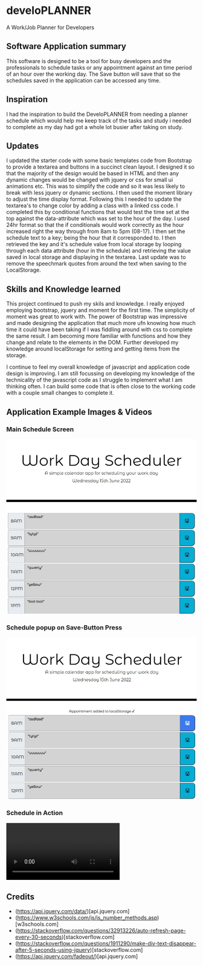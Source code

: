 # develoPLANNER
A Work/Job Planner for Developers

## Software Application summary
This software is designed to be a tool for busy developers and the professionals to schedule tasks or any appointment against an time period of an hour over the working day. The Save button will save that so the schedules saved in the application can be accessed any time.

## Inspiration

I had the inspiration to build the DeveloPLANNER from needing a planner schedule which would help me keep track of the tasks and study i needed to complete as my day had got a whole lot busier after taking on study.

## Updates

I updated the starter code with some basic templates code from Bootstrap to provide a textarea and buttons in a succinct clean layout.
I designed it so that the majority of the design would be based in HTML and then any dynamic changes would be changed with jquery or css for small ui animations etc.
This was to simplify the code and so it was less likely to break with less jquery or dynamic sections. 
I then used the moment library to adjust the time display format. Following this I needed to update the textarea's to change color by adding a class with a linked css code. I completed this by conditional functions that would test the time set at the top against the data-attribute which was set to the hour of the day. I used 24hr format so that the if conditionals would work correctly as the hour increased right the way through from 8am to 5pm (08-17).
I then set the schedule text to a key; being the hour that it corresponded to. I then retrieved the key and it's schedule value from local storage by looping through each data attribute (hour in the schedule) and retrieving the value saved in local storage and displaying in the textarea.
Last update was to remove the speechmark quotes from around the text when saving to the LocalStorage.

## Skills and Knowledge learned

This project continued to push my skils and knowledge.
I really enjoyed employing bootstrap, jquery and moment for the first time. The simplicity of moment was great to work with.
The power of Bootstrap was impressive and made designing the application that much more ufn knowing how much time it could have been taking if I was fiddling around with css to complete the same result.
I am becoming more familiar with functions and how they change and relate to the elements in the DOM.
Further developed my knowledge around localStorage for setting and getting items from the storage. 

I continue to feel my overall knowledge of javascript and application code design is improving. I am still focussing on developing my knowledge of the technicality of the javascript code as I struggle to implement what I am thinking often. I can build some code that is often close to the working code with a couple small changes to complete it.

## Application Example Images & Videos
### Main Schedule Screen
![Main Schedule Screen](assets/media/develoPLANNER-main-screen.jpg)
### Schedule popup on Save-Button Press
![Schedule Saved Popup](assets/media/develoPLANNER-main-screen_saved-schedule.jpg)
### Schedule in Action
![Schedule in Action Video](assets/media/develoPLANNer_inaction.mp4)

## Credits
  - (https://api.jquery.com/data/)[api.jquery.com]
  - (https://www.w3schools.com/js/js_number_methods.asp)[w3schools.com]
  - (https://stackoverflow.com/questions/32913226/auto-refresh-page-every-30-seconds)[stackoverflow.com]
  - (https://stackoverflow.com/questions/1911290/make-div-text-disappear-after-5-seconds-using-jquery)[stackoverflow.com]
  - (https://api.jquery.com/fadeout/)[api.jquery.com]
